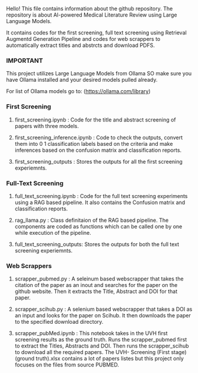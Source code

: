 

Hello! This file contains information about the github repository. The repository is about AI-powered Medical Literature Review using Large Language Models. 

It contains codes for the first screening, full text screening using Retrieval Augmentd Generation Pipeline and codes for web scrappers to automatically extract titles and abstrcts and download PDFS. 

### IMPORTANT ###

This project utilizes Large Language Models from Ollama SO make sure you have Ollama installed and your desired models pulled already. 

For list of Ollama models go to: (https://ollama.com/library)


### First Screening ###

1. first_screening.ipynb : Code for the title and abstract screening of papers with three models. 

2. first_screening_inference.ipynb : Code to check the outputs, convert them into 0 1 classification labels based on the criteria and make inferences based on the confusion matrix and classification reports. 

3. first_screening_outputs : Stores the outputs for all the first screening experiemnts. 


### Full-Text Screening ###

1. full_text_screening.ipynb : Code for the full text screening experiments using a RAG based pipeline. It also contains the Confusion matrix and classification reports.

2. rag_llama.py : Class definitaion of the RAG based pipeline. The components are coded as functions which can be called one by one while execution of the pipeline. 

3. full_text_screening_outputs: Stores the outputs for both the full text screening experiemnts. 


### Web Scrappers ###

1. scrapper_pubmed.py : A seleinum based webscrapper that takes the citation of the paper as an inout and searches for the paper on the github website. Then it extracts the Title, Abstract and DOI for that paper. 

2. scrapper_scihub.py : A selenium based webscrapper that takes a DOI as an input and looks for the paper on Scihub. It then downloads the paper to the specified download directory. 

3. scrapper_pubMed.ipynb : This notebook takes in the UVH first screening results as the ground truth. Runs the scrapper_pubmed first to extract the Titles, Abstracts and DOI. Then runs the scrapper_scihub to download all the required papers. The UVH- Screening (First stage)(ground truth).xlsx contains a lot of papers listes but this project only focuses on the files from source PUBMED. 